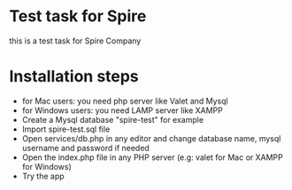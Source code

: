 
# Test task for Spire
this is a test task for Spire Company

# Installation steps
- for Mac users: you need php server like Valet and Mysql
- for Windows users: you need LAMP server like XAMPP
- Create a Mysql database "spire-test" for example
- Import spire-test.sql file
- Open services/db.php in any editor and change database name, mysql username and password if needed
- Open the index.php file in any PHP server (e.g: valet for Mac or XAMPP for Windows)
- Try the app